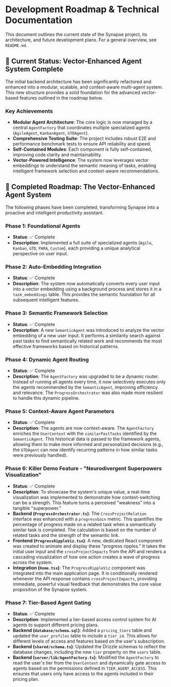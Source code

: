 # Development Roadmap & Technical Documentation

This document outlines the current state of the Synapse project, its architecture, and future development plans. For a general overview, see `README.md`.

## 🚧 Current Status: Vector-Enhanced Agent System Complete

The initial backend architecture has been significantly refactored and enhanced into a modular, scalable, and context-aware multi-agent system. This new structure provides a solid foundation for the advanced vector-based features outlined in the roadmap below.

### Key Achievements

- **Modular Agent Architecture**: The core logic is now managed by a central `AgentFactory` that coordinates multiple specialized agents (`AgileAgent`, `KanbanAgent`, `GTDAgent`).
- **Comprehensive Testing Suite**: The project includes robust E2E and performance benchmark tests to ensure API reliability and speed.
- **Self-Contained Modules**: Each component is fully self-contained, improving code clarity and maintainability.
- **Vector-Powered Intelligence**: The system now leverages vector embeddings to understand the semantic meaning of tasks, enabling intelligent framework selection and context-aware recommendations.

## 🚀 Completed Roadmap: The Vector-Enhanced Agent System

The following phases have been completed, transforming Synapse into a proactive and intelligent productivity assistant.

### Phase 1: Foundational Agents
- **Status**: ✅ Complete
- **Description**: Implemented a full suite of specialized agents (`Agile`, `Kanban`, `GTD`, `PARA`, `Custom`), each providing a unique analytical perspective on user input.

### Phase 2: Auto-Embedding Integration
- **Status**: ✅ Complete
- **Description**: The system now automatically converts every user input into a vector embedding using a background process and stores it in a `task_embeddings` table. This provides the semantic foundation for all subsequent intelligent features.

### Phase 3: Semantic Framework Selection
- **Status**: ✅ Complete
- **Description**: A new `SemanticAgent` was introduced to analyze the vector embedding of a new user input. It performs a similarity search against past tasks to find semantically related work and recommends the most effective frameworks based on historical patterns.

### Phase 4: Dynamic Agent Routing
- **Status**: ✅ Complete
- **Description**: The `AgentFactory` was upgraded to be a dynamic router. Instead of running all agents every time, it now selectively executes only the agents recommended by the `SemanticAgent`, improving efficiency and relevance. The `ProgressOrchestrator` was also made more resilient to handle this dynamic pipeline.

### Phase 5: Context-Aware Agent Parameters
- **Status**: ✅ Complete
- **Description**: The agents are now context-aware. The `AgentFactory` enriches the `UserContext` with the `similarPastTasks` identified by the `SemanticAgent`. This historical data is passed to the framework agents, allowing them to make more informed and personalized decisions (e.g., the `GTDAgent` can now identify recurring patterns in how similar tasks were previously handled).

### Phase 6: Killer Demo Feature - "Neurodivergent Superpowers Visualization"
- **Status**: ✅ Complete
- **Description**: To showcase the system's unique value, a real-time visualization was implemented to demonstrate how context-switching can be a strength. This feature turns a perceived "weakness" into a tangible "superpower."
- **Backend (`ProgressOrchestrator.ts`)**: The `CrossProjectRelation` interface was enhanced with a `progressGain` metric. This quantifies the percentage of progress made on a related task when a semantically similar task is completed. The calculation is based on the number of related tasks and the strength of the semantic link.
- **Frontend (`ProgressRippleViz.tsx`)**: A new, dedicated React component was created to animate and display these "progress ripples." It takes the initial user input and the `crossProjectImpacts` from the API and renders a cascading visualization of how one action creates a wave of progress across the system.
- **Integration (`Home.tsx`)**: The `ProgressRippleViz` component was integrated into the main application page. It is conditionally rendered whenever the API response contains `crossProjectImpacts`, providing immediate, powerful visual feedback that demonstrates the core value proposition of the Synapse system.

### Phase 7: Tier-Based Agent Gating
- **Status**: ✅ Complete
- **Description**: Implemented a tier-based access control system for AI agents to support different pricing plans.
- **Backend (`database/schema.sql`)**: Added a `pricing_tiers` table and updated the `user_profiles` table to include a `tier_id`. This allows for different levels of access and features based on the user's subscription.
- **Backend (`shared/schema.ts`)**: Updated the Drizzle schemas to reflect the database changes, including the new `tier` property on the `users` table.
- **Backend (`server/lib/AgentFactory.ts`)**: Modified the `AgentFactory` to read the user's tier from the `UserContext` and dynamically gate access to agents based on the permissions defined in `TIER_AGENT_ACCESS`. This ensures that users only have access to the agents included in their pricing plan.
